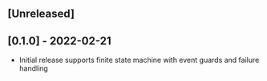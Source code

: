 ## [Unreleased]

## [0.1.0] - 2022-02-21

- Initial release supports finite state machine with event guards and failure handling 
